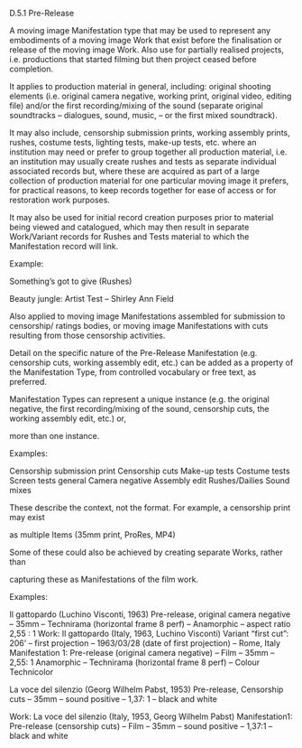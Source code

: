 D.5.1 Pre-Release

A moving image Manifestation type that may be used to represent any embodiments
of a moving image Work that exist before the finalisation or release of the moving image
Work.  Also  use  for  partially  realised  projects,  i.e.  productions  that  started  filming  but
then project ceased before completion.

It  applies  to  production  material  in  general,  including:  original  shooting  elements
(i.e. original camera negative, working print, original video, editing file) and/or the first
recording/mixing of the sound (separate original soundtracks – dialogues, sound, music,
– or the first mixed soundtrack).

It  may  also  include,  censorship  submission  prints,  working  assembly  prints,  rushes,
costume tests, lighting tests, make-up tests, etc. where an institution may need or prefer to
group together all production material, i.e. an institution may usually create rushes and tests
as separate individual associated records but, where these are acquired as part of a large
collection of production material for one particular moving image it prefers, for practical
reasons, to keep records together for ease of access or for restoration work purposes.

It may also be used for initial record creation purposes prior to material being viewed
and catalogued, which may then result in separate Work/Variant records for Rushes and
Tests material to which the Manifestation record will link.

Example:

Something’s got to give (Rushes)

Beauty jungle: Artist Test – Shirley Ann Field

Also applied to moving image Manifestations assembled for submission to censorship/
ratings bodies, or moving image Manifestations with cuts resulting from those censorship
activities.

Detail on the specific nature of the Pre-Release Manifestation (e.g. censorship cuts,
working assembly edit, etc.) can be added as a property of the Manifestation Type, from
controlled vocabulary or free text, as preferred.

Manifestation Types can represent a unique instance (e.g. the original negative, the
first recording/mixing of the sound, censorship cuts, the working assembly edit, etc.) or,



more than one instance.

Examples:

Censorship submission print
Censorship cuts
Make-up tests
Costume tests
Screen tests general
Camera negative
Assembly edit
Rushes/Dailies
Sound mixes

These describe the context, not the format. For example, a censorship print may exist

as multiple Items (35mm print, ProRes, MP4)

Some  of  these  could  also  be  achieved  by  creating  separate  Works,  rather  than

capturing these as Manifestations of the film work.

Examples:

Il gattopardo (Luchino Visconti, 1963)
Pre-release, original camera negative – 35mm – Technirama (horizontal frame 8
perf) – Anamorphic – aspect ratio 2,55 : 1
Work: Il gattopardo (Italy, 1963, Luchino Visconti)
Variant “first cut”: 206’ – first projection – 1963/03/28 (date of first projection) –
Rome, Italy
Manifestation  1:  Pre-release  (original  camera  negative)  –  Film  –  35mm  –  2,55:  1
Anamorphic – Technirama (horizontal frame 8 perf) – Colour Technicolor

La voce del silenzio (Georg Wilhelm Pabst, 1953)
Pre-release, Censorship cuts – 35mm – sound positive – 1,37: 1 – black and white

Work: La voce del silenzio (Italy, 1953, Georg Wilhelm Pabst)
Manifestation1:  Pre-release  (censorship  cuts)  –  Film  –  35mm  –  sound  positive  –
1,37:1 – black and white
